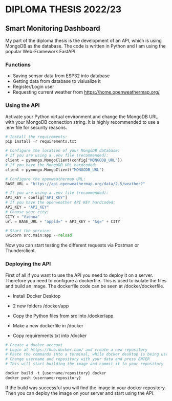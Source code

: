 # DIPLOMA THESIS 2022/23

## Smart Monitoring Dashboard

My part of the diploma thesis is the development of an API, which is using MongoDB as the database. The code is written in Python and I am using the popular Web-Framework FastAPI.

### Functions

- Saving sensor data from ESP32 into database
- Getting data from database to visiualize it 
- Register/Login user
- Requesting current weather from https://home.openweathermap.org/
  
  

### Using the API

Activate your Python virtual environment and change the MongoDB URL with your MongoDB connection string. It is highly recommended to use a .env file for security reasons.

```python
# Install the requirements:
pip install -r requirements.txt

# Configure the location of your MongoDB database:
# If you are using a .env file (recommended):
client = pymongo.MongoClient(config["MONGODB_URL"])
# If you have the MongoDB URL hardcoded:
client = pymongo.MongoClient("MONGODB_URL")

# Configure the openweathermap URL:
BASE_URL = "https://api.openweathermap.org/data/2.5/weather?"

# If you are using a .env file (recommended):
API_KEY = config["API_KEY"]
# If you have the openweather API KEY hardcoded:
API_KEY = "API_KEY"
# Choose your city:
CITY = "Vienna"
url = BASE_URL + "appid=" + API_KEY + "&q=" + CITY

# Start the service:
uvicorn src.main:app --reload
```

Now you can start testing the different requests via Postman or Thunderclient.



### Deploying the API

First of all if you want to use the API you need to deploy it on a server. Therefore you need to configure a dockerfile. This is used to isolate the files and build an image.  The dockerfile code can be seen at /docker/dockerfile. 

- Install Docker Desktop

- 2 new folders /docker/app

- Copy the Python files from src into /docker/app

- Make a new dockerfile in /docker

- Copy requirements.txt into /docker

```python
# Create a docker account 
# Login at https://hub.docker.com/ and create a new repository
# Paste the commands into a terminal, while docker desktop is being used
# Change username and repository with your data and press ENTER
# This will start building the image and commit it to your repository

docker build -t {username/repository} docker
docker push {username/repository}
```

If the build was successful you will find the image in your docker repository. Then you can deploy the image on your server and start using the API.
